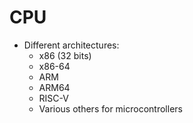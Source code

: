 # CPU

* Different architectures:
  * x86 (32 bits)
  * x86-64
  * ARM
  * ARM64
  * RISC-V
  * Various others for microcontrollers
